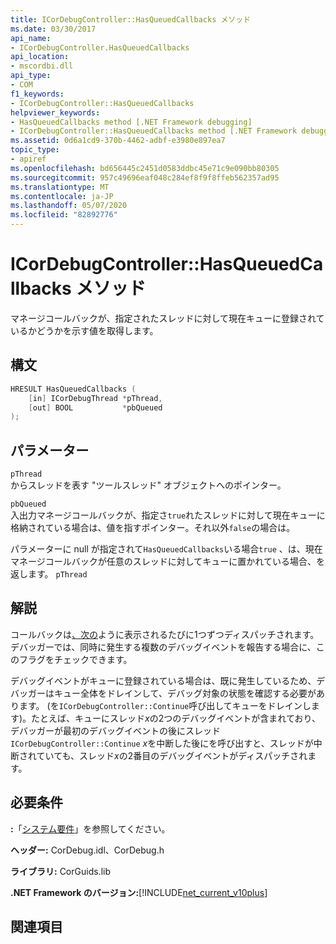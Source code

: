 ```yaml
---
title: ICorDebugController::HasQueuedCallbacks メソッド
ms.date: 03/30/2017
api_name:
- ICorDebugController.HasQueuedCallbacks
api_location:
- mscordbi.dll
api_type:
- COM
f1_keywords:
- ICorDebugController::HasQueuedCallbacks
helpviewer_keywords:
- HasQueuedCallbacks method [.NET Framework debugging]
- ICorDebugController::HasQueuedCallbacks method [.NET Framework debugging]
ms.assetid: 0d6a1cd9-370b-4462-adbf-e3980e897ea7
topic_type:
- apiref
ms.openlocfilehash: bd656445c2451d0583ddbc45e71c9e090bb80305
ms.sourcegitcommit: 957c49696eaf048c284ef8f9f8ffeb562357ad95
ms.translationtype: MT
ms.contentlocale: ja-JP
ms.lasthandoff: 05/07/2020
ms.locfileid: "82892776"
---
```

# <a name="icordebugcontrollerhasqueuedcallbacks-method"></a>ICorDebugController::HasQueuedCallbacks メソッド
マネージコールバックが、指定されたスレッドに対して現在キューに登録されているかどうかを示す値を取得します。  
  
## <a name="syntax"></a>構文  
  
```cpp  
HRESULT HasQueuedCallbacks (  
    [in] ICorDebugThread *pThread,  
    [out] BOOL           *pbQueued  
);  
```  
  
## <a name="parameters"></a>パラメーター  
 `pThread`  
 からスレッドを表す "ツールスレッド" オブジェクトへのポインター。  
  
 `pbQueued`  
 入出力マネージコールバックが、指定さ`true`れたスレッドに対して現在キューに格納されている場合は、値を指すポインター。それ以外`false`の場合は。  
  
 パラメーターに null が指定されて`HasQueuedCallbacks`いる場合`true` 、は、現在マネージコールバックが任意のスレッドに対してキューに置かれている場合、を返します。 `pThread`  
  
## <a name="remarks"></a>解説  
 コールバックは[、次の](icordebugcontroller-continue-method.md)ように表示されるたびに1つずつディスパッチされます。 デバッガーでは、同時に発生する複数のデバッグイベントを報告する場合に、このフラグをチェックできます。  
  
 デバッグイベントがキューに登録されている場合は、既に発生しているため、デバッガーはキュー全体をドレインして、デバッグ対象の状態を確認する必要があります。 (を`ICorDebugController::Continue`呼び出してキューをドレインします)。たとえば、キューにスレッド*x*の2つのデバッグイベントが含まれており、デバッガーが最初のデバッグイベントの後にスレッド`ICorDebugController::Continue` *x*を中断した後にを呼び出すと、スレッドが中断されていても、スレッド*x*の2番目のデバッグイベントがディスパッチされます。  
  
## <a name="requirements"></a>必要条件  
 **:**「[システム要件](../../get-started/system-requirements.md)」を参照してください。  
  
 **ヘッダー:** CorDebug.idl、CorDebug.h  
  
 **ライブラリ:** CorGuids.lib  
  
 **.NET Framework のバージョン:**[!INCLUDE[net_current_v10plus](../../../../includes/net-current-v10plus-md.md)]  
  
## <a name="see-also"></a>関連項目
